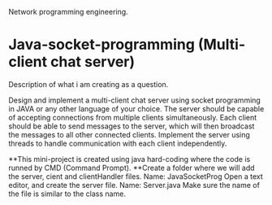 Network programming engineering.
# Java-socket-programming (Multi-client chat server)

 Description of what i am creating as a question.
 
 Design and implement a multi-client chat server using socket programming in JAVA or any other language of your choice. The server should be capable of accepting connections from multiple clients simultaneously. Each client should be able to send messages to the server, which will then broadcast the messages to all other connected clients. Implement the server using threads to handle communication with each client independently. 

 **This mini-project is created using java hard-coding where the code is runned by CMD (Command Prompt).
 **Create a folder where we will add the server, cient and clientHandler files. Name: JavaSocketProg
 Open a text editor, and create the server file. Name: Server.java 
 Make sure the name of the file is similar to the class name.
 
